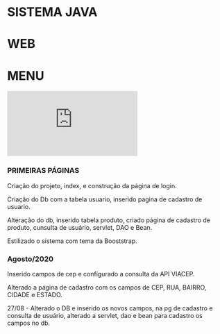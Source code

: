 # SISTEMA JAVA
# WEB
<!-- MODELO DE COMO ALTERAR ESTA PÁGINA  - INÍCIO DO QUE É VISTO A PARTIR DA LINHA 39 -->
<!-- You can use the [editor on GitHub](https://github.com/samrickbr/SistemaJavaWeb/edit/gh-pages/index.md) to maintain and preview the content for your website in Markdown files. -->
<!-- Whenever you commit to this repository, GitHub Pages will run [Jekyll](https://jekyllrb.com/) to rebuild the pages in your site, from the content in your Markdown files.-->
<!-- ### Markdown-->
<!-- Markdown is a lightweight and easy-to-use syntax for styling your writing. It includes conventions for-->
<!-- ```markdown-->

<!-- Syntax highlighted code block -->
<!--
# Header 1
## Header 2
### Header 3 -->
<!--
- Bulleted
- List
<!--
1. Numbered
2. List
<!--
**Bold** and _Italic_ and `Code` text
<!--
[Link](url) and ![Image](src)
```-->
<!--
For more details see [GitHub Flavored Markdown](https://guides.github.com/features/mastering-markdown/).-->
<!--
### Jekyll Themes-->
<!--
Your Pages site will use the layout and styles from the Jekyll theme you have selected in your [repository settings](https://github.com/samrickbr/SistemaJavaWeb/settings). The name of this theme is saved in the Jekyll `_config.yml` configuration file.-->
<!--
### Support or Contact-->
<!--
Having trouble with Pages? Check out our [documentation](https://docs.github.com/categories/github-pages-basics/) or [contact support](https://github.com/contact) and we’ll help you sort it out.
-->
# MENU
![HTML Html](https://github.com/samrickbr/SistemaJavaWeb/edit/gh-pages/index.html)

### PRIMEIRAS PÁGINAS
Criação do projeto, index, e construção da página de login. 

Criação do Db com a tabela usuario, inserido pagina de cadastro de usuario. 

Alteração do db, inserido tabela produto, criado página de cadastro de produto, cunsulta de usuário, servlet, DAO e Bean.      

Estilizado o sistema com tema da Booststrap. 

### Agosto/2020
Inserido campos de cep e configurado a consulta da API VIACEP.

Alterado a página de cadastro com os campos de CEP, RUA, BAIRRO, CIDADE e ESTADO.
  
27/08 - Alterado o DB e inserido os novos campos,  na pg de cadastro e consulta de usuário, alterado a servlet, dao e bean para cadastro os campos no db.
